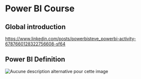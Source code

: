 # Power BI Course



## Global introduction

https://www.linkedin.com/posts/powerbisteve_powerbi-activity-6787660128322756608-sf64



## Power BI Definition

![Aucune description alternative pour cette image](https://media-exp1.licdn.com/dms/image/C4D22AQGwJyVpjhmoQw/feedshare-shrink_800/0/1625397550348?e=1631145600&v=beta&t=f2toMglkzGjB0YYBHJumMR8vG04IkSLWL7uPsQNVwJE)
